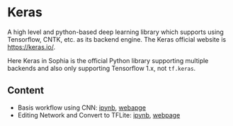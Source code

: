 # Keras

A high level and python-based deep learning library which supports using Tensorflow, CNTK, etc. as its backend engine. The Keras official website is https://keras.io/.

Here Keras in Sophia is the official Python library supporting multiple backends and also only supporting Tensorflow 1.x, not `tf.keras`.

## Content

  * Basis workflow using CNN: [ipynb](Keras_Quickstart.ipynb), [webapge](https://sophia.ddns.net/frameworks/keras/Keras_Quickstart.html)
  * Editing Network and Convert to TFLite: [ipynb](NetworkEditing_TFLite_Keras.ipynb), [webpage](https://sophia.ddns.net/frameworks/keras/NetworkEditing_TFLite_Keras.html)